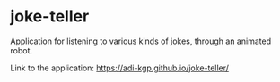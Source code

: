 # joke-teller

Application for listening to various kinds of jokes,  through an animated robot. 

Link to the application: https://adi-kgp.github.io/joke-teller/
